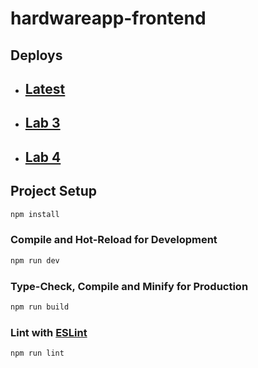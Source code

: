 # hardwareapp-frontend

## Deploys
- ## [Latest](https://hardware-bay.vercel.app/)
- ## [Lab 3](https://hardware-b2icz40x2-matijao.vercel.app/)
- ## [Lab 4](https://hardware-m1gv94zf5-matijao.vercel.app/)


## Project Setup

```sh
npm install
```

### Compile and Hot-Reload for Development

```sh
npm run dev
```

### Type-Check, Compile and Minify for Production

```sh
npm run build
```

### Lint with [ESLint](https://eslint.org/)

```sh
npm run lint
```
